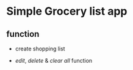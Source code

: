 # Simple Grocery list app

## function

- create shopping list

- *edit*, *delete* & *clear all* function



